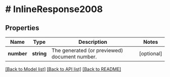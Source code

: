 # # InlineResponse2008

## Properties

Name | Type | Description | Notes
------------ | ------------- | ------------- | -------------
**number** | **string** | The generated (or previewed) document number. | [optional]

[[Back to Model list]](../../README.md#models) [[Back to API list]](../../README.md#endpoints) [[Back to README]](../../README.md)
